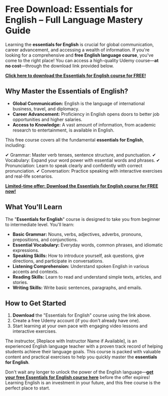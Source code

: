 # Free Download: Essentials for English – Full Language Mastery Guide

Learning the **essentials for English** is crucial for global communication, career advancement, and accessing a wealth of information. If you're looking for a comprehensive and **free English language course**, you've come to the right place! You can access a high-quality Udemy course—**at no cost**—through the download link provided below.

[**Click here to download the Essentials for English course for FREE!**](https://udemywork.com/essentials-for-english)

## Why Master the Essentials of English?

*   **Global Communication:** English is the language of international business, travel, and diplomacy.
*   **Career Advancement:** Proficiency in English opens doors to better job opportunities and higher salaries.
*   **Access to Knowledge:** A vast amount of information, from academic research to entertainment, is available in English.

This free course covers all the fundamental **essentials for English**, including:

✔ Grammar: Master verb tenses, sentence structure, and punctuation.
✔ Vocabulary: Expand your word power with essential words and phrases.
✔ Pronunciation: Learn to speak clearly and confidently with correct pronunciation.
✔ Conversation: Practice speaking with interactive exercises and real-life scenarios.

[**Limited-time offer: Download the Essentials for English course for FREE now!**](https://udemywork.com/essentials-for-english)

## What You'll Learn

The "**Essentials for English**" course is designed to take you from beginner to intermediate level. You'll learn:

*   **Basic Grammar:** Nouns, verbs, adjectives, adverbs, pronouns, prepositions, and conjunctions.
*   **Essential Vocabulary:** Everyday words, common phrases, and idiomatic expressions.
*   **Speaking Skills:** How to introduce yourself, ask questions, give directions, and participate in conversations.
*   **Listening Comprehension:** Understand spoken English in various accents and contexts.
*   **Reading Skills:** Learn to read and understand simple texts, articles, and stories.
*   **Writing Skills:** Write basic sentences, paragraphs, and emails.

## How to Get Started

1.  **Download** the "Essentials for English" course using the link above.
2.  Create a free Udemy account (if you don't already have one).
3.  Start learning at your own pace with engaging video lessons and interactive exercises.

The instructor, [Replace with Instructor Name if Available], is an experienced English language teacher with a proven track record of helping students achieve their language goals. This course is packed with valuable content and practical exercises to help you quickly master the **essentials for English**.

Don't wait any longer to unlock the power of the English language—**[get your free Essentials for English course here](https://udemywork.com/essentials-for-english)** before the offer expires! Learning English is an investment in your future, and this free course is the perfect place to start.
